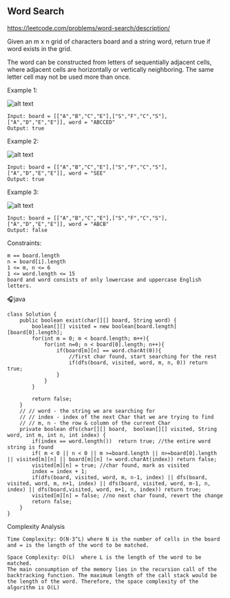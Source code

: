 ## Word Search
https://leetcode.com/problems/word-search/description/

Given an m x n grid of characters board and a string word, return true if word exists in the grid.

The word can be constructed from letters of sequentially adjacent cells, where adjacent cells are horizontally or vertically neighboring. The same letter cell may not be used more than once.

 

Example 1:

![alt text](https://assets.leetcode.com/uploads/2020/11/04/word2.jpg)

    Input: board = [["A","B","C","E"],["S","F","C","S"],["A","D","E","E"]], word = "ABCCED"
    Output: true
Example 2:

![alt text](https://assets.leetcode.com/uploads/2020/11/04/word-1.jpg)

    Input: board = [["A","B","C","E"],["S","F","C","S"],["A","D","E","E"]], word = "SEE"
    Output: true
Example 3:

![alt text](https://assets.leetcode.com/uploads/2020/10/15/word3.jpg)

    Input: board = [["A","B","C","E"],["S","F","C","S"],["A","D","E","E"]], word = "ABCB"
    Output: false
     

Constraints:

    m == board.length
    n = board[i].length
    1 <= m, n <= 6
    1 <= word.length <= 15
    board and word consists of only lowercase and uppercase English letters.
     
  
  
  🎧java
  
    class Solution {
        public boolean exist(char[][] board, String word) {
            boolean[][] visited = new boolean[board.length][board[0].length];
            for(int m = 0; m < board.length; m++){
                for(int n=0; n < board[0].length; n++){
                    if(board[m][n] == word.charAt(0)){
                        //first char found, start searching for the rest
                        if(dfs(board, visited, word, m, n, 0)) return true;
                    }
                }
            }
            
            return false;
        }
        // // word - the string we are searching for
        // // index - index of the next Char that we are trying to find
        // // m, n - the row & column of the current Char
        private boolean dfs(char[][] board,  boolean[][] visited, String word, int m, int n, int index) {
            if(index == word.length())  return true; //the entire word string is found
            if( m < 0 || n < 0 || m >=board.length || n>=board[0].length || visited[m][n] || board[m][n] != word.charAt(index)) return false;
            visited[m][n] = true; //char found, mark as visited
            index = index + 1;
            if(dfs(board, visited, word, m, n-1, index) || dfs(board, visited, word, m, n+1, index) || dfs(board, visited, word, m-1, n, index) || dfs(board,visited, word, m+1, n, index)) return true;
            visited[m][n] = false; //no next char found, revert the change
            return false;
        }
    }


Complexity Analysis


    Time Complexity: O(N⋅3^L) where N is the number of cells in the board and = is the length of the word to be matched.
    
    Space Complexity: O(L)  where L is the length of the word to be matched.
    The main consumption of the memory lies in the recursion call of the backtracking function. The maximum length of the call stack would be the length of the word. Therefore, the space complexity of the algorithm is O(L)
